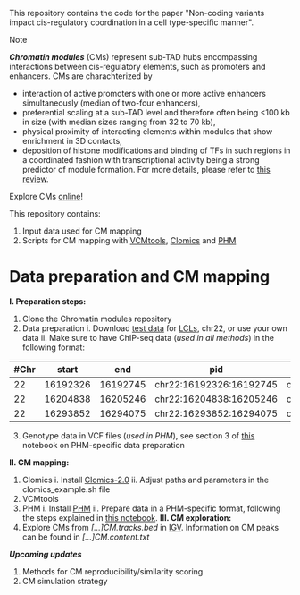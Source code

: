 This repository contains the code for the paper "Non-coding variants impact cis-regulatory coordination in a cell type-specific manner".

> [!NOTE]
> _**Chromatin modules**_ (CMs) represent sub-TAD hubs encompassing interactions
between cis-regulatory elements, such as promoters and enhancers.
> CMs are charachterized by
> - interaction of active promoters with one or more active enhancers simultaneously
(median of two-four enhancers),
> - preferential scaling at a sub-TAD level and therefore often being <100 kb
in size (with median sizes ranging from 32 to 70 kb),
> - physical proximity of interacting elements within modules that show
enrichment in 3D contacts,
> - deposition of histone modifications and binding of TFs in such regions
in a coordinated fashion with transcriptional
activity being a strong predictor of module formation.
> For more details, please refer to [this review](https://www.cell.com/trends/genetics/fulltext/S0168-9525(22)00290-6).

Explore CMs [online](https://chromo.epfl.ch/)!

This repository contains:
1. Input data used for CM mapping
2. Scripts for CM mapping with [VCMtools](https://doi.org/10.1016/j.cell.2015.08.001), [Clomics](https://www.science.org/doi/10.1126/science.aat8266) and [PHM](https://www.nature.com/articles/s41588-018-0278-6)

# Data preparation and CM mapping

**I. Preparation steps:**

1. Clone the Chromatin modules repository
2. Data preparation
    i. Download [test data](https://github.com/DeplanckeLab/Chromatin_modules/tree/main/test_data) for [LCLs](), chr22, or use your own data
    ii. Make sure to have ChIP-seq data (*used in all methods*) in the following format:

| #Chr | start    | end      | pid                     | did                     | strand | sample_id_1 | sample_id_2 | ... |
| ---- | -------- | -------- | ----------------------- | ----------------------- | ------ | ----------- | ----------- | --- |
| 22   | 16192326 | 16192745 | chr22:16192326:16192745 | chr22:16192326:16192745 | +      | -0.212      | -0.175      | ... |
| 22   | 16204838 | 16205246 | chr22:16204838:16205246 | chr22:16204838:16205246 | +      | -0.221      | 0.339       | ... |
| 22   | 16293852 | 16294075 | chr22:16293852:16294075 | chr22:16293852:16294075 | +      | -0.038      | 0.0989      | ... |


3. Genotype data in VCF files (*used in PHM*), see section 3 of [this]() notebook on PHM-specific data preparation

**II. CM mapping:**
1. Clomics
    i. Install [Clomics-2.0](https://github.com/OlgaPushkarev/clomics-2.0)
    ii. Adjust paths and parameters in the clomics_example.sh file
2. VCMtools
3. PHM
    i. Install [PHM](https://github.com/natsuhiko/PHM)
    ii. Prepare data in a PHM-specific format, following the steps explained in [this notebook]().
**III. CM exploration:**
1. Explore CMs from *[...]CM.tracks.bed* in [IGV](https://igv.org). Information on CM peaks can be found in *[...]CM.content.txt*


_**Upcoming updates**_
1. Methods for CM reproducibility/similarity scoring
2. CM simulation strategy
 
